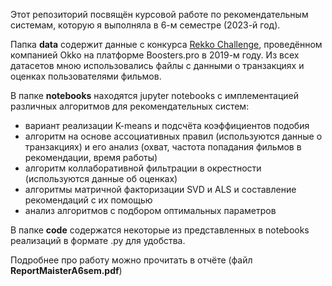 Этот репозиторий посвящён курсовой работе по рекомендательным системам, которую я выполняла в 6-м семестре (2023-й год).

Папка **data** содержит данные с конкурса [Rekko Challenge](https://boosters.pro/championship/rekko_challenge/overview), проведённом компанией Okko на платформе Boosters.pro в 2019-м году. Из всех датасетов мною использовались файлы с данными о транзакциях и оценках пользователями фильмов.

В папке **notebooks** находятся jupyter notebooks с имплементацией различных алгоритмов для рекомендательных систем:
- вариант реализации K-means и подсчёта коэффициентов подобия
- алгоритм на основе ассоциативных правил (используются данные о транзакциях) и его анализ (охват, частота попадания фильмов в рекомендации, время работы)
- алгоритм коллаборативной фильтрации в окрестности (используются данные об оценках)
- алгоритмы матричной факторизации SVD и ALS и составление рекомендаций с их помощью
- анализ алгоритмов с подбором оптимальных параметров

В папке **code** содержатся некоторые из представленных в notebooks реализаций в формате .py для удобства.

Подробнее про работу можно прочитать в отчёте (файл **ReportMaisterA6sem.pdf**)
